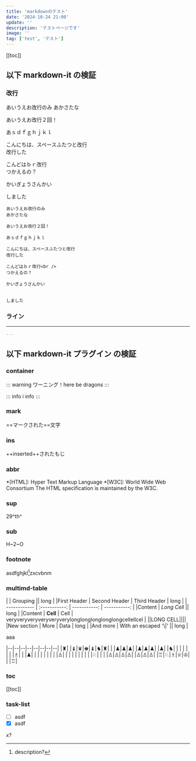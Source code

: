 ```yaml
---
title: 'markdownのテスト'
date: '2024-10-24 21:00'
update: ''
description: 'テストページです'
image: ''
tag: ['test', 'テスト']
---
```


[[toc]]

## 以下 markdown-it の検証

### 改行

あいうえお改行のみ
あかさたな

あいうえお改行２回！

あｓｄｆｇｈｊｋｌ

こんにちは、スペースふたつと改行  
改行した

こんどはｂｒ改行<br />
つかえるの？

かいぎょうさんかい


しました

```text
あいうえお改行のみ
あかさたな

あいうえお改行２回！

あｓｄｆｇｈｊｋｌ

こんにちは、スペースふたつと改行  
改行した

こんどはｂｒ改行<br />
つかえるの？

かいぎょうさんかい


しました
```

### ライン
---
```md
---
```
## 以下 markdown-it プラグイン の検証

### container

::: warning
ワーニング！here be dragons
:::

::: info
i info
:::

### mark

==マークされた==文字

### ins

++inserted++されたもじ

### abbr

*[HTML]: Hyper Text Markup Language
*[W3C]:  World Wide Web Consortium
The HTML specification
is maintained by the W3C.

### sup

29^th^

### sub

H~2~O

### footnote

asdfghjkl[^1]zxcvbnm

[^1]: description?

### multimd-table

|             |          Grouping           || long |
|First Header  | Second Header | Third Header | long |
| ------------ | :-----------: | -----------: | -----------: |
|Content       |          *Long Cell*        || long |
|Content       |   **Cell**    |         Cell | veryveryveryveryveryverylonglonglonglonglongcellellcel |
||LONG CELL||||
|New section   |     More      |         Data | long |
|And more      | With an escaped '\\|'       || long |

aaa


|--|--|--|--|--|--|--|--|
|♜|  |♝|♛|♚|♝|♞|♜|
|  |♟|♟|♟|  |♟|♟|♟|
|♟|  |♞|  |  |  |  |  |
|  |♗|  |  |♟|  |  |  |
|  |  |  |  |♙|  |  |  |
|  |  |  |  |  |♘|  |  |
|♙|♙|♙|♙|  |♙|♙|♙|
|♖|♘|♗|♕|♔|  |  |♖|

### toc

[[toc]]

### task-list

- [ ] asdf
- [x] asdf

x?